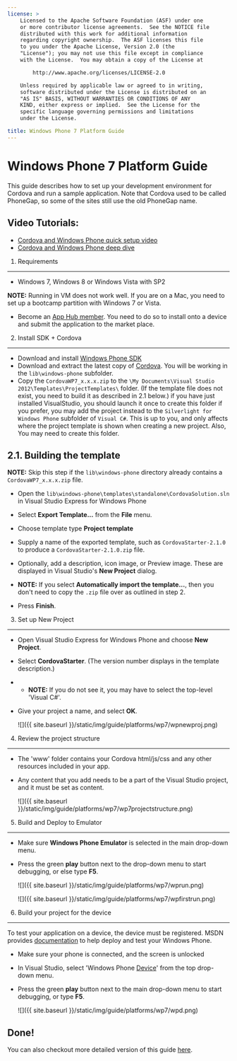 ```yaml
---
license: >
    Licensed to the Apache Software Foundation (ASF) under one
    or more contributor license agreements.  See the NOTICE file
    distributed with this work for additional information
    regarding copyright ownership.  The ASF licenses this file
    to you under the Apache License, Version 2.0 (the
    "License"); you may not use this file except in compliance
    with the License.  You may obtain a copy of the License at

        http://www.apache.org/licenses/LICENSE-2.0

    Unless required by applicable law or agreed to in writing,
    software distributed under the License is distributed on an
    "AS IS" BASIS, WITHOUT WARRANTIES OR CONDITIONS OF ANY
    KIND, either express or implied.  See the License for the
    specific language governing permissions and limitations
    under the License.

title: Windows Phone 7 Platform Guide
---
```


Windows Phone 7 Platform Guide
==================================

This guide describes how to set up your development environment for Cordova and run a sample application.  Note that Cordova used to be called PhoneGap, so some of the sites still use the old PhoneGap name.

Video Tutorials:
----------------

- [Cordova and Windows Phone quick setup video](http://www.youtube.com/v/wO9xdRcNHIM?autoplay=1)
- [Cordova and Windows Phone deep dive](http://www.youtube.com/v/BJFX1GRUXj8?autoplay=1)


1. Requirements
---------------

- Windows 7, Windows 8 or Windows Vista with SP2

__NOTE:__ Running in VM does not work well. If you are on a Mac, you need to set up a bootcamp partition with Windows 7 or Vista.

- Become an [App Hub member](http://create.msdn.com/en-US/home/membership). You need to do so to install onto a device and submit the application to the market place.


2. Install SDK + Cordova
----------------------------

- Download and install [Windows Phone  SDK](http://www.microsoft.com/download/en/details.aspx?displaylang=en&amp;id=27570)
- Download and extract the latest copy of [Cordova](http://phonegap.com/download). You will be working in the `lib\windows-phone` subfolder.
- Copy the `CordovaWP7_x.x.x.zip` to the `\My Documents\Visual Studio 2012\Templates\ProjectTemplates\` folder.
(If the template file does not exist, you need to build it as described in 2.1 below.)
if you have just installed VisualStudio, you should launch it once to create this folder
if you prefer, you may add the project instead to the `Silverlight for Windows Phone` subfolder of `Visual C#`. This is up to you, and only affects where the project template is shown when creating a new project. Also, You may need to create this folder.

2.1. Building the template
-----------------------------

__NOTE:__ Skip this step if the `lib\windows-phone` directory already contains a `CordovaWP7_x.x.x.zip` file.

- Open the `lib\windows-phone\templates\standalone\CordovaSolution.sln` in Visual Studio Express for Windows Phone
- Select __Export Template...__ from the __File__ menu.
- Choose template type __Project template__
- Supply a name of the exported template, such as `CordovaStarter-2.1.0` to produce a `CordovaStarter-2.1.0.zip` file.

- Optionally, add a description, icon image, or Preview image.  These are displayed in Visual Studio's __New Project__ dialog.
- __NOTE:__ If you select __Automatically import the template...__, then you don't need to copy the `.zip` file over as outlined in step 2.
- Press __Finish__.


3. Set up New Project
--------------------

- Open Visual Studio Express for Windows Phone and choose **New Project**.
- Select **CordovaStarter**. (The version number displays in the template description.)
- - __NOTE:__ If you do not see it, you may have to select the top-level 'Visual C#'.
- Give your project a name, and select __OK__.

    ![]({{ site.baseurl }}/static/img/guide/platforms/wp7/wpnewproj.png)


4. Review the project structure
-------------------------------

- The 'www' folder contains your Cordova html/js/css and any other resources included in your app.
- Any content that you add needs to be a part of the Visual Studio project, and it must be set as content.

    ![]({{ site.baseurl }}/static/img/guide/platforms/wp7/wp7projectstructure.png)


5. Build and Deploy to Emulator
-------------------------------

- Make sure **Windows Phone Emulator** is selected in the main drop-down menu.
- Press the green **play** button next to the drop-down menu to start debugging, or else type __F5__.

    ![]({{ site.baseurl }}/static/img/guide/platforms/wp7/wprun.png)

    ![]({{ site.baseurl }}/static/img/guide/platforms/wp7/wpfirstrun.png)


6. Build your project for the device
------------------------------------

To test your application on a device, the device must be registered. MSDN provides [documentation][register-url] to help deploy and test your Windows Phone.

- Make sure your phone is connected, and the screen is unlocked
- In Visual Studio, select 'Windows Phone [Device](../../../cordova/device/device.html)' from the top drop-down menu.
- Press the green **play** button next to the main drop-down menu to start debugging, or type __F5__.

    ![]({{ site.baseurl }}/static/img/guide/platforms/wp7/wpd.png)


Done!
-----

You can also checkout more detailed version of this guide [here](http://wiki.phonegap.com/w/page/48672055/Getting%20Started%20with%20PhoneGap%20Windows%20Phone%207).

[register-url]: http://msdn.microsoft.com/en-us/library/windowsphone/develop/ff402565(v=vs.105).aspx
